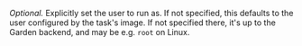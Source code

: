 *Optional.* Explicitly set the user to run as. If not specified, this defaults to the user configured by the task's image. If not specified there, it's up to the Garden backend, and may be e.g. `root` on Linux.